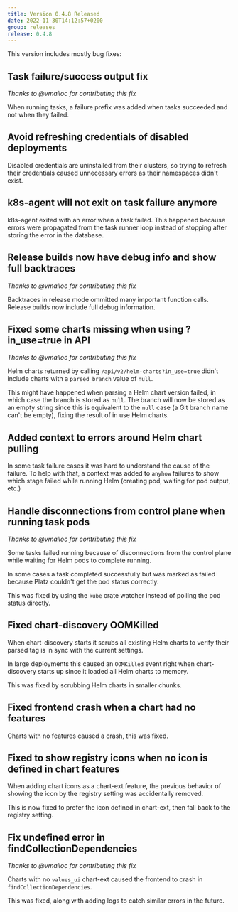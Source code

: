 ```yaml
---
title: Version 0.4.8 Released
date: 2022-11-30T14:12:57+0200
group: releases
release: 0.4.8
---
```


This version includes mostly bug fixes:

## Task failure/success output fix

*Thanks to @vmalloc for contributing this fix*

When running tasks, a failure prefix was added when tasks succeeded and not when they failed.

## Avoid refreshing credentials of disabled deployments

Disabled credentials are uninstalled from their clusters, so trying to refresh their credentials caused unnecessary errors as their namespaces didn't exist.

## k8s-agent will not exit on task failure anymore

k8s-agent exited with an error when a task failed. This happened because errors were propagated from the task runner loop instead of stopping after storing the error in the database.

## Release builds now have debug info and show full backtraces

*Thanks to @vmalloc for contributing this fix*

Backtraces in release mode ommitted many important function calls. Release builds now include full debug information.

## Fixed some charts missing when using ?in_use=true in API

*Thanks to @vmalloc for contributing this fix*

Helm charts returned by calling `/api/v2/helm-charts?in_use=true` didn't include charts with a `parsed_branch` value of `null`.

This might have happened when parsing a Helm chart version failed, in which case the branch is stored as `null`. The branch will now be stored as an empty string since this is equivalent to the `null` case (a Git branch name can't be empty), fixing the result of in use Helm charts.

## Added context to errors around Helm chart pulling

In some task failure cases it was hard to understand the cause of the failure. To help with that, a context was added to `anyhow` failures to show which stage failed while running Helm (creating pod, waiting for pod output, etc.)

## Handle disconnections from control plane when running task pods

*Thanks to @vmalloc for contributing this fix*

Some tasks failed running because of disconnections from the control plane while waiting for Helm pods to complete running.

In some cases a task completed successfully but was marked as failed because Platz couldn't get the pod status correctly.

This was fixed by using the `kube` crate watcher instead of polling the pod status directly.

## Fixed chart-discovery OOMKilled

When chart-discovery starts it scrubs all existing Helm charts to verify their parsed tag is in sync with the current settings.

In large deployments this caused an `OOMKilled` event right when chart-discovery starts up since it loaded all Helm charts to memory.

This was fixed by scrubbing Helm charts in smaller chunks.

## Fixed frontend crash when a chart had no features

Charts with no features caused a crash, this was fixed.

## Fixed to show registry icons when no icon is defined in chart features

When adding chart icons as a chart-ext feature, the previous behavior of showing the icon by the registry setting was accidentally removed.

This is now fixed to prefer the icon defined in chart-ext, then fall back to the registry setting.

## Fix undefined error in findCollectionDependencies

*Thanks to @vmalloc for contributing this fix*

Charts with no `values_ui` chart-ext caused the frontend to crash in `findCollectionDependencies`.

This was fixed, along with adding logs to catch similar errors in the future.
